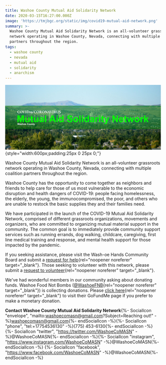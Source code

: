 ```yaml
---
title: Washoe County Mutual Aid Solidarity Network
date: 2020-03-15T16:27:00.000Z
image: 'https://tmjbgc.org/static/img/covid19-mutual-aid-network.png'
summary: >-
  Washoe County Mutual Aid Solidarity Network is an all-volunteer grassroots
  network operating in Washoe County, Nevada, connecting with multiple coalition
  partners throughout the region.
tags:
  - washoe county
  - nevada
  - mutual aid
  - solidarity
  - anarchism
---
```

![Washoe County Mutual Aid Solidarity Network Logo](/static/img/covid19-mutual-aid-network.png){style="width:600px;padding:25px 0 25px 0;"}

Washoe County Mutual Aid Solidarity Network is an all-volunteer grassroots network operating in Washoe County, Nevada, connecting with multiple coalition partners throughout the region.

Washoe County has the opportunity to come together as neighbors and friends to help care for those of us most vulnerable to the economic disruption and health dangers of COVID-19: people facing homelessness, the elderly, the young, the immunocompromised, the poor, and others who are unable to restock the basic supplies they and their families need.

We have participated in the launch of the COVID-19 Mutual Aid Solidarity Network, comprised of different grassroots organizations, movements and organizers, who are committed to organizing mutual material support in the community. The common goal is to immediately provide community support services such as running errands, dog walking, childcare, caregiving, first line medical training and response, and mental health support for those impacted by the pandemic.

If you seeking assistance, please visit the Wash-oe Hands Community Board and submit a [request for help](https://www.washoehands.com/need-help)[](https://docs.google.com/forms/d/e/1FAIpQLSdiUyd-VV-bdvht1hQYcPSc_M1uaJF3Zydj4HY_XvHQDr1-yw/viewform){rel="noopener noreferer" target="_blank"}. Those seeking to volunteer with this network, please submit a [request to volunteer](https://docs.google.com/forms/d/1dHKxvVNdb34rKB71kEcg6Z7YEy8Z-0mIKwObLQ0pu_c/edit){rel="noopener noreferer" target="_blank"}.

We've had wonderful members in our community asking about donating funds. Washoe Food Not Bombs ([@WashoeFNB](https://twitter.com/WashoeFNB){rel="noopener noreferer" target="_blank"}) is collecting donations. Please [click here](https://www.gofundme.com/f/reno-mutual-aid-project){rel="noopener noreferer" target="_blank"} to visit their GoFundMe page if you prefer to make a monetary donation.

**Contact Washoe County Mutual Aid Solidarity Network**{%- SocialIcon "envelope", "mailto:washoecomasn@gmail.com?Subject=Reaching out!" -%}washoecomasn@gmail.com{%- endSocialIcon -%}{%- SocialIcon "phone", "tel:+17754536130" -%}(775) 453-6130{%- endSocialIcon -%}{%- SocialIcon "twitter", "https://twitter.com/WashoeCoMASN" -%}@WashoeCoMASN{%- endSocialIcon -%}{%- SocialIcon "instagram", "https://www.instagram.com/WashoeCoMASN" -%}@WashoeCoMASN{%- endSocialIcon -%} {%- SocialIcon "facebook", "https://www.facebook.com/WashoeCoMASN" -%}@WashoeCoMASN{%- endSocialIcon -%}